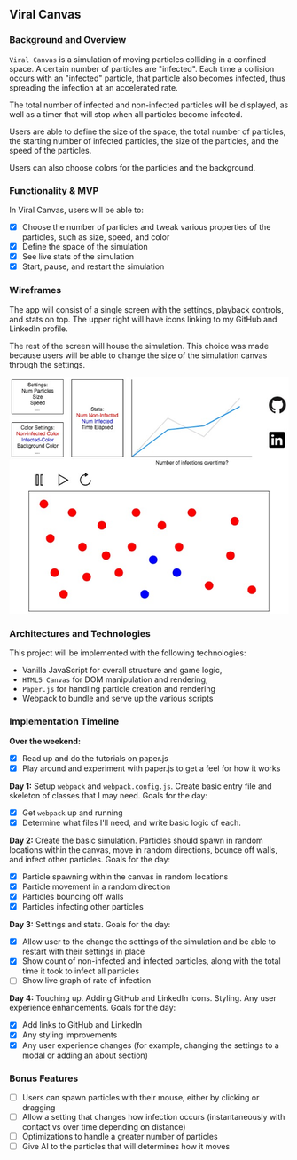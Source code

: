 ## Viral Canvas
### Background and Overview
`Viral Canvas` is a simulation of moving particles colliding in a confined space. A certain number of particles are "infected". Each time a collision occurs with an "infected" particle, that particle also becomes infected, thus spreading the infection at an accelerated rate.

The total number of infected and non-infected particles will be displayed, as well as a timer that will stop when all particles become infected.

Users are able to define the size of the space, the total number of particles, the starting number of infected particles, the size of the particles, and the speed of the particles.

Users can also choose colors for the particles and the background.

### Functionality & MVP

In Viral Canvas, users will be able to:
- [x] Choose the number of particles and tweak various properties of the particles, such as size, speed, and color
- [x] Define the space of the simulation
- [x] See live stats of the simulation
- [x] Start, pause, and restart the simulation

### Wireframes

The app will consist of a single screen with the settings, playback controls, and stats on top. The upper right will have icons linking to my GitHub and LinkedIn profile.

The rest of the screen will house the simulation. This choice was made because users will be able to change the size of the simulation canvas through the settings.

![wireframes](./wireframes.jpg)

### Architectures and Technologies

This project will be implemented with the following technologies:

- Vanilla JavaScript for overall structure and game logic,
- `HTML5 Canvas` for DOM manipulation and rendering,
- `Paper.js` for handling particle creation and rendering
- Webpack to bundle and serve up the various scripts


### Implementation Timeline

**Over the weekend:**
- [x] Read up and do the tutorials on paper.js
- [x] Play around and experiment with paper.js to get a feel for how it works

**Day 1:** Setup `webpack` and `webpack.config.js`. Create basic entry file and skeleton of classes that I may need. Goals for the day:
- [x] Get `webpack` up and running
- [x] Determine what files I'll need, and write basic logic of each.

**Day 2:** Create the basic simulation. Particles should spawn in random locations within the canvas, move in random directions, bounce off walls, and infect other particles. Goals for the day:
- [x] Particle spawning within the canvas in random locations
- [x] Particle movement in a random direction
- [x] Particles bouncing off walls
- [x] Particles infecting other particles

**Day 3:** Settings and stats.
Goals for the day:
- [x] Allow user to the change the settings of the simulation and be able to restart with their settings in place
- [x] Show count of non-infected and infected particles, along with the total time it took to infect all particles
- [ ] Show live graph of rate of infection

**Day 4:** Touching up. Adding GitHub and LinkedIn icons. Styling. Any user experience enhancements. Goals for the day:
- [x] Add links to GitHub and LinkedIn
- [x] Any styling improvements
- [x] Any user experience changes (for example, changing the settings to a modal or adding an about section)

### Bonus Features
- [ ] Users can spawn particles with their mouse, either by clicking or dragging
- [ ] Allow a setting that changes how infection occurs (instantaneously with contact vs over time depending on distance)
- [ ] Optimizations to handle a greater number of particles
- [ ] Give AI to the particles that will determines how it moves
